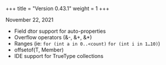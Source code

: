 +++
title = "Version 0.43.1"
weight = 1
+++

November 22, 2021

- Field dtor support for auto-properties
- Overflow operators (&-, &+, &*)
- Ranges (ie: `for (int a in 0..<count)` `for (int i in 1…10)`)
- offsetof(T, Member)
- IDE support for TrueType collections